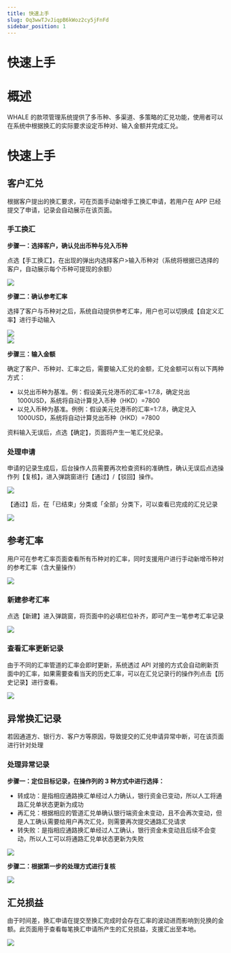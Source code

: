 ```yaml
---
title: 快速上手
slug: Oq3wwTJvJiqpB6kWoz2cy5jFnFd
sidebar_position: 1
---
```



# 快速上手

# 概述

WHALE 的款项管理系统提供了多币种、多渠道、多策略的汇兑功能，使用者可以在系统中根据换汇的实际要求设定币种对、输入金额并完成汇兑。

# 快速上手

## 客户汇兑

根据客户提出的换汇要求，可在页面手动新增手工换汇申请，若用户在 APP 已经提交了申请，记录会自动展示在该页面。

### 手工换汇

**步骤一：选择客户，确认兑出币种与兑入币种**

点选【手工换汇】，在出现的弹出内选择客户&gt;输入币种对（系统将根据已选择的客户，自动展示每个币种可提现的余额）

<img src="/assets/ZXp6ba0Vfog0SFxhz19ckaX5nEd.png" src-width="3830" src-height="1854" align="center"/>

**步骤二：确认参考汇率**

选择了客户与币种对之后，系统自动提供参考汇率，用户也可以切换成【自定义汇率】进行手动输入

<div class="flex gap-3 columns-2" column-size="2">
<div class="w-[50%]" width-ratio="50">
<img src="/assets/LgKWb9WdDogVMfxVHTncYoHOnZk.png" src-width="3328" src-height="1772" align="center"/>
</div>
<div class="w-[50%]" width-ratio="50">
<img src="/assets/WZHxbFJV2oXUNQxkgBFcQf0ungc.png" src-width="3322" src-height="1776" align="center"/>
</div>
</div>

**步骤三：输入金额**

确定了客户、币种对、汇率之后，需要输入汇兑的金额，汇兑金额可以有以下两种方式：

- 以兑出币种为基准。例：假设美元兑港币的汇率=1:7.8，确定兑出 1000USD，系统将自动计算兑入币种（HKD）=7800
- 以兑入币种为基准。例例：假设美元兑港币的汇率=1:7.8，确定兑入 1000USD，系统将自动计算兑出币种（HKD）=7800

资料输入无误后，点选【确定】，页面将产生一笔汇兑纪录。

### 处理申请

申请的记录生成后，后台操作人员需要再次检查资料的准确性，确认无误后点选操作列【复核】，进入弹跳窗进行【通过】/【驳回】操作。

<img src="/assets/Bg4obtseOoZFD4xlqZDcki5LnPb.png" src-width="3828" src-height="1858" align="center"/>

【通过】后，在「已结束」分类或「全部」分类下，可以查看已完成的汇兑记录

<img src="/assets/B0VtbeAyKodEXYxuKOecSx1Fnmb.png" src-width="3314" src-height="1052" align="center"/>

## 参考汇率

用户可在参考汇率页面查看所有币种对的汇率，同时支援用户进行手动新增币种对的参考汇率（含大量操作）

<img src="/assets/Dp6lbVR4Co4HS5xEuJncHjYUndf.png" src-width="3836" src-height="1860" align="center"/>

### 新建参考汇率

点选【新建】进入弹跳窗，将页面中的必填栏位补齐，即可产生一笔参考汇率记录

<img src="/assets/PXL8bv6BkopW3ixYONlc0njUnYe.png" src-width="3828" src-height="1864" align="center"/>

### 查看汇率更新记录

由于不同的汇率管道的汇率会即时更新，系统透过 API 对接的方式会自动刷新页面中的汇率，如果需要查看当天的历史汇率，可以在汇兑记录行的操作列点击【历史记录】进行查看。

<img src="/assets/Q6zfbtCdyozcD3xMOeacFgR0nCh.png" src-width="3322" src-height="1770" align="center"/>

## 异常换汇记录

若因通道方、银行方、客户方等原因，导致提交的汇兑申请异常中断，可在该页面进行针对处理

### 处理异常记录

**步骤一：定位目标记录，在操作列的 3 种方式中进行选择：**

- 转成功：是指相应通路换汇单经过人力确认，银行资金已变动，所以人工将通路汇兑单状态更新为成功
- 再汇兑：根据相应的管道汇兑单确认银行端资金未变动，且不会再次变动，但是人工确认需要给用户再次汇兑，则需要再次提交通路汇兑请求
- 转失败：是指相应通路换汇单经过人工确认，银行资金未变动且后续不会变动，所以人工可以将通路汇兑单状态更新为失败

<img src="/assets/FgzibDYQKoOAkyxAKTgcP20BnGf.png" src-width="2366" src-height="1220" align="center"/>

**步骤二：根据第一步的处理方式进行复核**

<img src="/assets/Q0Atb1q4FoM8kexa7YhcdfgWnCf.png" src-width="2370" src-height="1198" align="center"/>

## 汇兑损益

由于时间差，换汇申请在提交至换汇完成时会存在汇率的波动进而影响到兑换的金额。此页面用于查看每笔换汇申请所产生的汇兑损益，支援汇出至本地。

<img src="/assets/NOEwb187yoWU6nxvzQtcbWJfnAd.png" src-width="2344" src-height="1210" align="center"/>

